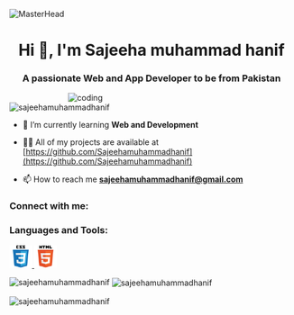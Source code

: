 ![MasterHead](https://static.vecteezy.com/system/resources/previews/022/059/201/large_2x/programming-code-abstract-technology-background-of-software-developer-and-computer-script-generative-ai-photo.jpg)
<h1 align="center">Hi 👋, I'm Sajeeha muhammad hanif</h1>
<h3 align="center">A passionate Web and App Developer to be from Pakistan</h3>
<img align="right" alt="coding" width="400" src="https://i.pinimg.com/originals/e7/26/c7/e726c74ac081eed50feee1433d12c998.gif">

<p align="-20px"> <img src="https://komarev.com/ghpvc/?username=sajeehamuhammadhanif&label=Profile%20views&color=0e75b6&style=flat" alt="sajeehamuhammadhanif" /> </p>

- 🌱 I’m currently learning **Web and Development**

- 👨‍💻 All of my projects are available at [https://github.com/Sajeehamuhammadhanif](https://github.com/Sajeehamuhammadhanif)

- 📫 How to reach me **sajeehamuhammadhanif@gmail.com**

<h3 align="left">Connect with me:</h3>
<p align="left">
</p>

<h3 align="left">Languages and Tools:</h3>
<p align="left"> <a href="https://www.w3schools.com/css/" target="_blank" rel="noreferrer"> <img src="https://raw.githubusercontent.com/devicons/devicon/master/icons/css3/css3-original-wordmark.svg" alt="css3" width="40" height="40"/> </a> <a href="https://www.w3.org/html/" target="_blank" rel="noreferrer"> <img src="https://raw.githubusercontent.com/devicons/devicon/master/icons/html5/html5-original-wordmark.svg" alt="html5" width="40" height="40"/> </a> </p>

<p><img align="left" src="https://github-readme-stats.vercel.app/api/top-langs?username=sajeehamuhammadhanif&show_icons=true&locale=en&layout=compact" alt="sajeehamuhammadhanif" /></p>

<p>&nbsp;<img align="center" src="https://github-readme-stats.vercel.app/api?username=sajeehamuhammadhanif&show_icons=true&locale=en" alt="sajeehamuhammadhanif" /></p>

<p><img align="center" src="https://github-readme-streak-stats.herokuapp.com/?user=sajeehamuhammadhanif&" alt="sajeehamuhammadhanif" /></p>
